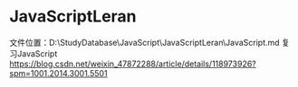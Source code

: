 # JavaScriptLeran
文件位置：D:\StudyDatabase\JavaScript\JavaScriptLeran\JavaScript.md
复习JavaScript
https://blog.csdn.net/weixin_47872288/article/details/118973926?spm=1001.2014.3001.5501